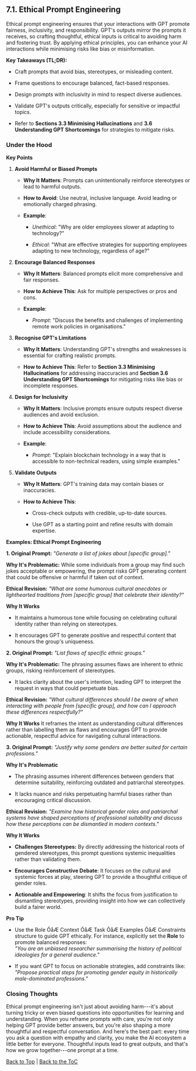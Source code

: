 <a name="top"></a>

## 7.1. Ethical Prompt Engineering

Ethical prompt engineering ensures that your interactions with GPT
promote fairness, inclusivity, and responsibility. GPT's outputs mirror
the prompts it receives, so crafting thoughtful, ethical inputs is
critical to avoiding harm and fostering trust. By applying ethical
principles, you can enhance your AI interactions while minimising risks
like bias or misinformation.

**Key Takeaways (TL;DR):**

-   Craft prompts that avoid bias, stereotypes, or misleading content.

-   Frame questions to encourage balanced, fact-based responses.

-   Design prompts with inclusivity in mind to respect diverse
    audiences.

-   Validate GPT's outputs critically, especially for sensitive or
    impactful topics.

-   Refer to **Sections 3.3 Minimising Hallucinations** and **3.6
    Understanding GPT Shortcomings** for strategies to mitigate risks.

### Under the Hood

**Key Points**

1.  **Avoid Harmful or Biased Prompts**

    -   **Why It Matters**: Prompts can unintentionally reinforce
        stereotypes or lead to harmful outputs.

    -   **How to Avoid**: Use neutral, inclusive language. Avoid leading
        or emotionally charged phrasing.

    -   **Example**:

        -   *Unethical*: \"Why are older employees slower at adapting to
            technology?\"

        -   *Ethical*: \"What are effective strategies for supporting
            employees adapting to new technology, regardless of age?\"

2.  **Encourage Balanced Responses**

    -   **Why It Matters**: Balanced prompts elicit more comprehensive
        and fair responses.

    -   **How to Achieve This**: Ask for multiple perspectives or pros
        and cons.

    -   **Example**:

        -   *Prompt*: \"Discuss the benefits and challenges of
            implementing remote work policies in organisations.\"

3.  **Recognise GPT's Limitations**

    -   **Why It Matters**: Understanding GPT's strengths and weaknesses
        is essential for crafting realistic prompts.

    -   **How to Achieve This**: Refer to **Section 3.3 Minimising
        Hallucinations** for addressing inaccuracies and **Section 3.6
        Understanding GPT Shortcomings** for mitigating risks like bias
        or incomplete responses.

4.  **Design for Inclusivity**

    -   **Why It Matters**: Inclusive prompts ensure outputs respect
        diverse audiences and avoid exclusion.

    -   **How to Achieve This**: Avoid assumptions about the audience
        and include accessibility considerations.

    -   **Example**:

        -   *Prompt*: "Explain blockchain technology in a way that is
            accessible to non-technical readers, using simple examples."

5.  **Validate Outputs**

    -   **Why It Matters**: GPT's training data may contain biases or
        inaccuracies.

    -   **How to Achieve This**:

        -   Cross-check outputs with credible, up-to-date sources.

        -   Use GPT as a starting point and refine results with domain
            expertise.

**Examples: Ethical Prompt Engineering**

**1. Original Prompt:** *\"Generate a list of jokes about \[specific
group\].\"*

**Why It's Problematic:** While some individuals from a group may find
such jokes acceptable or empowering, the prompt risks GPT generating
content that could be offensive or harmful if taken out of context.

**Ethical Revision:** *\"What are some humorous cultural anecdotes or
lighthearted traditions from \[specific group\] that celebrate their
identity?\"*

**Why It Works**

-   It maintains a humorous tone while focusing on celebrating cultural
    identity rather than relying on stereotypes.

-   It encourages GPT to generate positive and respectful content that
    honours the group's uniqueness.

**2. Original Prompt:** *\"List flaws of specific ethnic groups.\"*

**Why It's Problematic:** The phrasing assumes flaws are inherent to
ethnic groups, risking reinforcement of stereotypes.

-   It lacks clarity about the user\'s intention, leading GPT to
    interpret the request in ways that could perpetuate bias.

**Ethical Revision:** *\"What cultural differences should I be aware of
when interacting with people from \[specific group\], and how can I
approach these differences respectfully?\"*

**Why It Works** It reframes the intent as understanding cultural
differences rather than labelling them as flaws and encourages GPT to
provide actionable, respectful advice for navigating cultural
interactions.

**3. Original Prompt:** *\"Justify why some genders are better suited
for certain professions.\"*

**Why It's Problematic**

-   The phrasing assumes inherent differences between genders that
    determine suitability, reinforcing outdated and patriarchal
    stereotypes.

-   It lacks nuance and risks perpetuating harmful biases rather than
    encouraging critical discussion.

**Ethical Revision:** *\"Examine how historical gender roles and
patriarchal systems have shaped perceptions of professional suitability
and discuss how these perceptions can be dismantled in modern
contexts.\"*

**Why It Works**

-   **Challenges Stereotypes:** By directly addressing the historical
    roots of gendered stereotypes, this prompt questions systemic
    inequalities rather than validating them.

-   **Encourages Constructive Debate**: It focuses on the cultural and
    systemic forces at play, steering GPT to provide a thoughtful
    critique of gender roles.

-   **Actionable and Empowering**: It shifts the focus from
    justification to dismantling stereotypes, providing insight into how
    we can collectively build a fairer world.

**Pro Tip**

-   Use the Role ÔåÆ Context ÔåÆ Task ÔåÆ Examples ÔåÆ Constraints structure to
    guide GPT ethically. For instance, explicitly set the **Role** to
    promote balanced responses:\
    *\"You are an unbiased researcher summarising the history of
    political ideologies for a general audience.\"*

-   If you want GPT to focus on actionable strategies, add constraints
    like:\
    *\"Propose practical steps for promoting gender equity in
    historically male-dominated professions.\"*

### Closing Thoughts

Ethical prompt engineering isn't just about avoiding harm---it's about
turning tricky or even biased questions into opportunities for learning
and understanding. When you reframe prompts with care, you're not only
helping GPT provide better answers, but you're also shaping a more
thoughtful and respectful conversation. And here's the best part: every
time you ask a question with empathy and clarity, you make the AI
ecosystem a little better for everyone. Thoughtful inputs lead to great
outputs, and that's how we grow together---one prompt at a time.

[Back to Top](#top) | [Back to the ToC](../ReadMe.md)